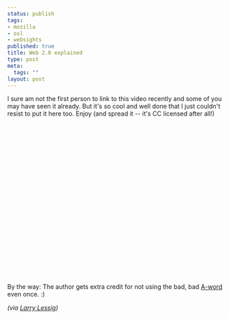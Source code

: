 ```yaml
--- 
status: publish
tags: 
- mozilla
- osl
- websights
published: true
title: Web 2.0 explained
type: post
meta: 
  tags: ""
layout: post
---
```

I sure am not the first person to link to this video recently and some of you may have seen it already. But it's so cool and well done that I just couldn't resist to put it here too. Enjoy (and spread it -- it's CC licensed after all!)

<object width="425" height="350"><param name="movie" value="http://www.youtube.com/v/6gmP4nk0EOE"></param><param name="wmode" value="transparent"></param><embed src="http://www.youtube.com/v/6gmP4nk0EOE" type="application/x-shockwave-flash" wmode="transparent" width="425" height="350"></embed></object>

By the way: The author gets extra credit for not using the bad, bad <a href="http://en.wikipedia.org/wiki/Ajax_%28programming%29">A-word</a> even once. :)

<em>(via <a href="http://www.lessig.org/blog/archives/003700.shtml">Larry Lessig</a>)</em>
